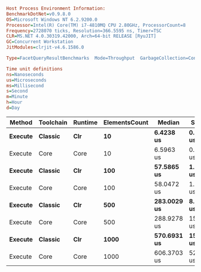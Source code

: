 ```ini

Host Process Environment Information:
BenchmarkDotNet=v0.9.8.0
OS=Microsoft Windows NT 6.2.9200.0
Processor=Intel(R) Core(TM) i7-4810MQ CPU 2.80GHz, ProcessorCount=8
Frequency=2728070 ticks, Resolution=366.5595 ns, Timer=TSC
CLR=MS.NET 4.0.30319.42000, Arch=64-bit RELEASE [RyuJIT]
GC=Concurrent Workstation
JitModules=clrjit-v4.6.1586.0

Type=FacetQueryResultBenchmarks  Mode=Throughput  GarbageCollection=Concurrent Workstation  

Time unit definitions
ns=Nanoseconds
us=Microseconds
ms=Millisecond
s=Second
m=Minute
h=Hour
d=Day

```
  Method | Toolchain | Runtime | ElementsCount |      Median |     StdDev |        Mean |   StdError |     StdDev |      Op/s |         Min |          Q1 |      Median |          Q3 |         Max |
-------- |---------- |-------- |-------------- |------------ |----------- |------------ |----------- |----------- |---------- |------------ |------------ |------------ |------------ |------------ |
 **Execute** |   **Classic** |     **Clr** |            **10** |   **6.4238 us** |  **0.8548 us** |   **6.7184 us** |  **0.1303 us** |  **0.8548 us** | **148844.13** |   **6.2640 us** |   **6.3389 us** |   **6.4238 us** |   **6.8457 us** |  **11.7041 us** |
 Execute |      Core |    Core |            10 |   6.5963 us |  0.1599 us |   6.6710 us |  0.0358 us |  0.1599 us | 149903.21 |   6.4998 us |   6.5483 us |   6.5963 us |   6.8587 us |   6.9462 us |
 **Execute** |   **Classic** |     **Clr** |           **100** |  **57.5865 us** |  **1.1378 us** |  **57.8623 us** |  **0.2544 us** |  **1.1378 us** |  **17282.41** |  **56.3873 us** |  **56.9408 us** |  **57.5865 us** |  **58.6119 us** |  **60.7717 us** |
 Execute |      Core |    Core |           100 |  58.0472 us |  1.7388 us |  58.6190 us |  0.3888 us |  1.7388 us |  17059.33 |  57.1919 us |  57.7477 us |  58.0472 us |  58.4821 us |  63.9816 us |
 **Execute** |   **Classic** |     **Clr** |           **500** | **283.0029 us** |  **8.3105 us** | **286.5455 us** |  **1.8583 us** |  **8.3105 us** |   **3489.85** | **276.9738 us** | **281.8451 us** | **283.0029 us** | **289.9110 us** | **307.9846 us** |
 Execute |      Core |    Core |           500 | 288.9278 us | 15.1009 us | 295.9186 us |  3.3767 us | 15.1009 us |   3379.31 | 285.5942 us | 286.8092 us | 288.9278 us | 300.2772 us | 335.0554 us |
 **Execute** |   **Classic** |     **Clr** |          **1000** | **570.6931 us** | **15.3125 us** | **574.0943 us** |  **3.4240 us** | **15.3125 us** |   **1741.87** | **560.2855 us** | **563.0830 us** | **570.6931 us** | **573.3295 us** | **616.1708 us** |
 Execute |      Core |    Core |          1000 | 606.3703 us | 52.3751 us | 622.1681 us | 11.7114 us | 52.3751 us |   1607.28 | 561.7353 us | 576.0837 us | 606.3703 us | 667.4272 us | 727.5032 us |

